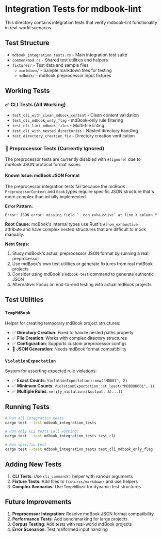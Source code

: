 # Integration Tests for mdbook-lint

This directory contains integration tests that verify mdbook-lint functionality in real-world scenarios.

## Test Structure

- `mdbook_integration_tests.rs` - Main integration test suite
- `common/mod.rs` - Shared test utilities and helpers
- `fixtures/` - Test data and sample files
  - `markdown/` - Sample markdown files for testing
  - `mdbook/` - mdBook preprocessor input fixtures

## Working Tests

### ✅ CLI Tests (All Working)
- `test_cli_with_clean_mdbook_content` - Clean content validation
- `test_cli_mdbook_only_flag` - mdBook-only rule filtering
- `test_cli_lint_mdbook_files` - Multi-file linting
- `test_cli_with_nested_directories` - Nested directory handling
- `test_directory_creation_fix` - Directory creation verification

### 🔄 Preprocessor Tests (Currently Ignored)
The preprocessor tests are currently disabled with `#[ignore]` due to mdBook JSON protocol format issues.

#### Known Issue: mdBook JSON Format
The preprocessor integration tests fail because the mdBook `PreprocessorContext` and `Book` types require specific JSON structure that's more complex than initially implemented.

**Error Pattern:**
```
Error: JSON error: missing field `__non_exhaustive` at line X column Y
```

**Root Cause:**
mdBook's internal types use Rust's `#[non_exhaustive]` attribute and have complex nested structures that are difficult to mock manually.

**Next Steps:**
1. Study mdBook's actual preprocessor JSON format by running a real preprocessor
2. Use mdBook's own test utilities or generate fixtures from real mdBook projects
3. Consider using mdBook's `mdbook test` command to generate authentic JSON
4. Alternative: Focus on end-to-end testing with actual mdBook projects

## Test Utilities

### `TempMdBook`
Helper for creating temporary mdBook project structures:
- ✅ **Directory Creation**: Fixed to handle nested paths properly
- ✅ **File Creation**: Works with complex directory structures
- ✅ **Configuration**: Supports custom preprocessor configs
- 🔄 **JSON Generation**: Needs mdBook format compatibility

### `ViolationExpectation`
System for asserting expected rule violations:
- ✅ **Exact Counts**: `ViolationExpectation::new("MD001", 2)`
- ✅ **Minimum Counts**: `ViolationExpectation::at_least("MDBOOK001", 1)`
- ✅ **Multiple Rules**: `verify_violations(&output, &[...])`

## Running Tests

```bash
# Run all integration tests
cargo test --test mdbook_integration_tests

# Run only CLI tests (all working)
cargo test --test mdbook_integration_tests test_cli

# Run specific test
cargo test --test mdbook_integration_tests test_cli_mdbook_only_flag
```

## Adding New Tests

1. **CLI Tests**: Use `cli_command()` helper with various arguments
2. **Fixture Tests**: Add files to `fixtures/markdown/` and use helpers
3. **Complex Scenarios**: Use `TempMdBook` for dynamic test structures

## Future Improvements

1. **Preprocessor Integration**: Resolve mdBook JSON format compatibility
2. **Performance Tests**: Add benchmarking for large projects
3. **Corpus Testing**: Add tests with real-world mdBook projects
4. **Error Scenarios**: Test malformed input handling